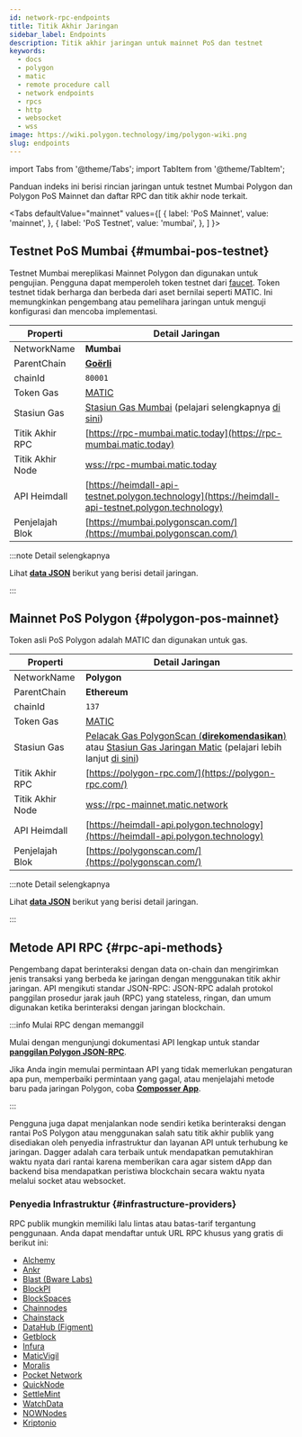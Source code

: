 ```yaml
---
id: network-rpc-endpoints
title: Titik Akhir Jaringan
sidebar_label: Endpoints
description: Titik akhir jaringan untuk mainnet PoS dan testnet
keywords:
  - docs
  - polygon
  - matic
  - remote procedure call
  - network endpoints
  - rpcs
  - http
  - websocket
  - wss
image: https://wiki.polygon.technology/img/polygon-wiki.png
slug: endpoints
---
```

import Tabs from '@theme/Tabs';
import TabItem from '@theme/TabItem';

Panduan indeks ini berisi rincian jaringan untuk testnet Mumbai Polygon dan Polygon PoS Mainnet dan daftar RPC dan titik akhir node terkait.

<Tabs
defaultValue="mainnet"
values={[
{ label: 'PoS Mainnet', value: 'mainnet', },
{ label: 'PoS Testnet', value: 'mumbai', },
]
}>
<TabItem value="mumbai">

## Testnet PoS Mumbai {#mumbai-pos-testnet}

Testnet Mumbai mereplikasi Mainnet Polygon dan digunakan untuk pengujian. Pengguna dapat memperoleh
token testnet dari [faucet](https://faucet.polygon.technology/).
Token testnet tidak berharga dan berbeda dari aset bernilai seperti MATIC.
Ini memungkinkan pengembang atau pemelihara jaringan untuk menguji konfigurasi dan mencoba implementasi.

| Properti | Detail Jaringan |
| ---------------------------------- | ---------------------------------------------------------------- |
| NetworkName | **Mumbai** |
| ParentChain | **[Goërli](https://goerli.net/)** |
| chainId | `80001` |
| Token Gas | [MATIC](gas-token) |
| Stasiun Gas | [Stasiun Gas Mumbai](https://gasstation-mumbai.matic.today/v2) (pelajari selengkapnya [di sini](https://docs.polygon.technology/docs/develop/tools/polygon-gas-station/)) |
| Titik Akhir RPC | [https://rpc-mumbai.matic.today](https://rpc-mumbai.matic.today) |
| Titik Akhir Node | [wss://rpc-mumbai.matic.today](wss://rpc-mumbai.matic.today) |
| API Heimdall | [https://heimdall-api-testnet.polygon.technology](https://heimdall-api-testnet.polygon.technology) |
| Penjelajah Blok | [https://mumbai.polygonscan.com/](https://mumbai.polygonscan.com/) |

:::note Detail selengkapnya

Lihat [**data JSON**](https://static.polygon.technology/network/testnet/mumbai/index.json) berikut yang berisi
detail jaringan.

:::

</TabItem>
<TabItem value="mainnet">

## Mainnet PoS Polygon {#polygon-pos-mainnet}

Token asli PoS Polygon adalah MATIC dan digunakan untuk gas.

| Properti | Detail Jaringan |
| ---------------------------------- | ---------------------------------------------------------------- |
| NetworkName | **Polygon** |
| ParentChain | **Ethereum** |
| chainId | `137` |
| Token Gas | [MATIC](gas-token) |
| Stasiun Gas | [Pelacak Gas PolygonScan (**direkomendasikan**)](https://polygonscan.com/gastracker) atau [Stasiun Gas Jaringan Matic](https://gasstation-mainnet.matic.network/v2) (pelajari lebih lanjut [di sini](https://docs.polygon.technology/docs/develop/tools/polygon-gas-station/)) |
| Titik Akhir RPC | [https://polygon-rpc.com/](https://polygon-rpc.com/) |
| Titik Akhir Node | [wss://rpc-mainnet.matic.network](wss://rpc-mainnet.matic.network) |
| API Heimdall | [https://heimdall-api.polygon.technology](https://heimdall-api.polygon.technology) |
| Penjelajah Blok | [https://polygonscan.com/](https://polygonscan.com/) |

:::note Detail selengkapnya

Lihat [**data JSON**](https://github.com/maticnetwork/static/blob/master/network/mainnet/v1/index.json) berikut
yang berisi detail jaringan.

:::

</TabItem>
</Tabs>

## Metode API RPC {#rpc-api-methods}

Pengembang dapat berinteraksi dengan data on-chain dan mengirimkan jenis transaksi yang berbeda ke
jaringan dengan menggunakan titik akhir jaringan. API mengikuti standar JSON-RPC:
JSON-RPC adalah protokol panggilan prosedur jarak jauh (RPC) yang stateless, ringan, dan
umum digunakan ketika berinteraksi dengan jaringan blockchain.

:::info Mulai RPC dengan memanggil

Mulai dengan mengunjungi dokumentasi API lengkap untuk standar
[**panggilan Polygon JSON-RPC**](https://edge-docs.polygon.technology/docs/get-started/json-rpc-commands/).

Jika Anda ingin memulai permintaan API yang tidak memerlukan pengaturan apa pun, memperbaiki permintaan yang gagal, atau
menjelajahi metode baru pada jaringan Polygon, coba [**Composser App**](https://composer.alchemyapi.io?composer_state=%7B%22chain%22%3A2%2C%22network%22%3A401%2C%22methodName%22%3A%22eth_getBlockByNumber%22%2C%22paramValues%22%3A%5B%22latest%22%2Cfalse%5D%7D).

:::

Pengguna juga dapat menjalankan node sendiri ketika berinteraksi dengan rantai PoS Polygon atau menggunakan
salah satu titik akhir publik yang disediakan oleh penyedia infrastruktur dan layanan API untuk terhubung ke
jaringan. Dagger adalah cara terbaik untuk mendapatkan pemutakhiran waktu nyata dari rantai karena memberikan cara
agar sistem dApp dan backend bisa mendapatkan peristiwa blockchain secara waktu nyata melalui socket atau websocket.

### Penyedia Infrastruktur {#infrastructure-providers}

RPC publik mungkin memiliki lalu lintas atau batas-tarif tergantung penggunaan.
Anda dapat mendaftar untuk URL RPC khusus yang gratis di berikut ini:

* [Alchemy](https://www.alchemy.com/)
* [Ankr](https://www.ankr.com/)
* [Blast (Bware Labs)](https://blastapi.io/)
* [BlockPI](https://blockpi.io/)
* [BlockSpaces](https://www.blockspaces.com/web3-infrastructure)
* [Chainnodes](https://www.chainnodes.org/)
* [Chainstack](https://chainstack.com/build-better-with-polygon/)
* [DataHub (Figment)](https://datahub.figment.io)
* [Getblock](https://getblock.io/en/)
* [Infura](https://infura.io)
* [MaticVigil](https://rpc.maticvigil.com/)
* [Moralis](https://moralis.io)
* [Pocket Network](https://www.portal.pokt.network/)
* [QuickNode](https://www.quicknode.com/chains/matic)
* [SettleMint](https://docs.settlemint.com/docs/polygon-connect-to-a-node)
* [WatchData](https://docs.watchdata.io/blockchain-apis/polygon-api)
* [NOWNodes](https://nownodes.io/nodes/polygon-matic)
* [Kriptonio](https://kriptonio.com/)